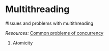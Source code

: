 Multithreading
====

#Issues and problems with multithreading

*Resources:*
[Common problems of concurrency](http://www.somanyword.com/2014/03/common-problems-of-concurrency-multi-threading-in-java/)

1.  Atomicity

